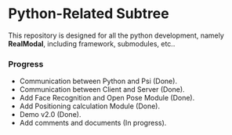 # Python-Related Subtree

This repository is designed for all the python development, namely **RealModal**, including framework, submodules, etc..


### Progress

* Communication between Python and Psi (Done).
* Communication between Client and Server (Done).
* Add Face Recognition and Open Pose Module (Done).
* Add Positioning calculation Module (Done).
* Demo v2.0 (Done).
* Add comments and documents (In progress).
